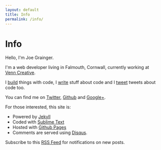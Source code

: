 ```yaml
---
layout: default
title: Info
permalink: /info/
---
```


# Info

Hello, I'm Joe Grainger.

I'm a web developer living in Falmouth, Cornwall, currently working at [Venn&nbsp;Creative](http://venncreative.co.uk/).

I [build](http://www.github.com/jjgrainger/) things with code, I [write](http://jjgrainger.co.uk) stuff about code and I [tweet](http://www.twitter.com/jjgrainger) tweets about code too.

You can find me on [Twitter](http://www.twitter.com/jjgrainger), [Github](http://www.github.com/jjgrainger/) and [Google+](https://plus.google.com/116065378192330753914).

For those interested, this site is:

* Powered by [Jekyll](https://github.com/mojombo/jekyll)
* Coded with [Sublime Text](http://www.sublimetext.com/)
* Hosted with [Github Pages](http://pages.github.com/)
* Comments are served using [Disqus](http://disqus.com/).

Subscribe to this [RSS Feed](http://feeds.feedburner.com/jjgrainger) for notifications on new posts.
